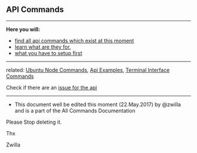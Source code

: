 ## API Commands
***

**Here you will:**

- [find all api commands which exist at this moment](#all-api-commands)
- [learn what are they for.](#Actions-with-api-commands)
- [what you have to setup first](#Setup-first-for-using-api-commands)


***
related: [Ubuntu Node Commands](Ubuntu-Node-Commands), [Api Examples](Api-Examples), [Terminal Interface Commands](Terminal-interface-commands)

Check if there are an [issue for the api](https://github.com/aeternity/testnet/issues?q=api) 
*** 

+ This document well be edited this moment (22.May.2017) by @zwilla and is a part of the All Commands Documentation

Please Stop deleting it. 

Thx

Zwilla